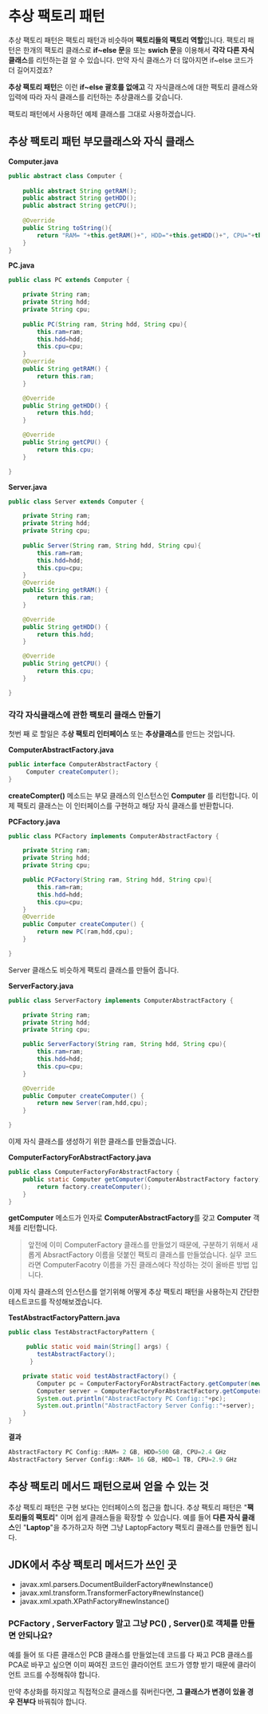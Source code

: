 # 추상 팩토리 패턴

추상 팩토리 패턴은 팩토리 패턴과 비슷하며 **팩토리들의 팩토리 역할**입니다. 팩토리 패턴은 한개의 팩토리 클래스로 **if~else 문**을 또는 **swich 문**을 이용해서 **각각 다른 자식클래스**를 리턴하는걸 알 수 있습니다. 만약 자식 클래스가 더 많아지면 if~else 코드가 더 길어지겠죠? 

**추상 팩토리 패턴**은 이런 **if~else 괄호를 없애고** 각 자식클래스에 대한 팩토리 클래스와 입력에 따라 자식 클래스를 리턴하는 추상클래스를 갖습니다.

팩토리 패턴에서 사용하던 예제 클래스를 그대로 사용하겠습니다.

## 추상 팩토리 패턴 부모클래스와 자식 클래스

**Computer.java**

```java
public abstract class Computer {
	
	public abstract String getRAM();
	public abstract String getHDD();
	public abstract String getCPU();
	
	@Override
	public String toString(){
		return "RAM= "+this.getRAM()+", HDD="+this.getHDD()+", CPU="+this.getCPU();
	}
}
```

**PC.java**

```java
public class PC extends Computer {

	private String ram;
	private String hdd;
	private String cpu;
	
	public PC(String ram, String hdd, String cpu){
		this.ram=ram;
		this.hdd=hdd;
		this.cpu=cpu;
	}
	@Override
	public String getRAM() {
		return this.ram;
	}

	@Override
	public String getHDD() {
		return this.hdd;
	}

	@Override
	public String getCPU() {
		return this.cpu;
	}

}
```

**Server.java**

```java
public class Server extends Computer {

	private String ram;
	private String hdd;
	private String cpu;
	
	public Server(String ram, String hdd, String cpu){
		this.ram=ram;
		this.hdd=hdd;
		this.cpu=cpu;
	}
	@Override
	public String getRAM() {
		return this.ram;
	}

	@Override
	public String getHDD() {
		return this.hdd;
	}

	@Override
	public String getCPU() {
		return this.cpu;
	}

}
```

### 각각 자식클래스에 관한 팩토리 클래스 만들기

첫번 째 로 할일은 추**상 팩토리 인터페이스** 또는 **추상클래스**를 만드는 것입니다.

**ComputerAbstractFactory.java**

```java
public interface ComputerAbstractFactory {
     Computer createComputer();
}
```

**createCompter()** 메소드는 부모 클래스의 인스턴스인 **Computer** 를 리턴합니다. 이제 팩토리 클래스는 이 인터페이스를 구현하고 해당 자식 클래스를 반환합니다.

**PCFactory.java**

```java
public class PCFactory implements ComputerAbstractFactory {

    private String ram;
    private String hdd;
    private String cpu;

    public PCFactory(String ram, String hdd, String cpu){
        this.ram=ram;
        this.hdd=hdd;
        this.cpu=cpu;
    }
    @Override
    public Computer createComputer() {
        return new PC(ram,hdd,cpu);
    }

}
```

Server 클래스도 비슷하게 팩토리 클래스를 만들어 줍니다.

**ServerFactory.java**

```java
public class ServerFactory implements ComputerAbstractFactory {

    private String ram;
    private String hdd;
    private String cpu;

    public ServerFactory(String ram, String hdd, String cpu){
        this.ram=ram;
        this.hdd=hdd;
        this.cpu=cpu;
    }

    @Override
    public Computer createComputer() {
        return new Server(ram,hdd,cpu);
    }

}
```

이제 자식 클래스를 생성하기 위한 클래스를 만들겠습니다.

**ComputerFactoryForAbstractFactory.java**

```java
public class ComputerFactoryForAbstractFactory {
    public static Computer getComputer(ComputerAbstractFactory factory){
        return factory.createComputer();
    }
}
```

**getComputer** 메소드가 인자로 **ComputerAbstractFactory**를 갖고 **Computer** 객체를 리턴합니다. 


> 앞전에 이미 ComputerFactory 클래스를 만들었기 때문에, 구분하기 위해서 새롭게 AbsractFactory 이름을 덧붙인 팩토리 클래스를 만들었습니다. 실무 코드라면 ComputerFacotry 이름을 가진 클래스에다 작성하는 것이 올바른 방법 입니다.

이제 자식 클래스의 인스턴스를 얻기위해 어떻게 추상 팩토리 패턴을 사용하는지 간단한 테스트코드를 작성해보겠습니다.

**TestAbstractFactoryPattern.java**

```java
public class TestAbstractFactoryPattern {

     public static void main(String[] args) {
        testAbstractFactory();
      }

    private static void testAbstractFactory() {
        Computer pc = ComputerFactoryForAbstractFactory.getComputer(new PCFactory("2 			  GB","500 GB","2.4 GHz"));
        Computer server = ComputerFactoryForAbstractFactory.getComputer(new ServerFactory("16 GB","1 TB","2.9 GHz"));
        System.out.println("AbstractFactory PC Config::"+pc);
        System.out.println("AbstractFactory Server Config::"+server);
    }
}
```

**결과**

```java
AbstractFactory PC Config::RAM= 2 GB, HDD=500 GB, CPU=2.4 GHz
AbstractFactory Server Config::RAM= 16 GB, HDD=1 TB, CPU=2.9 GHz
```



## 추상 팩토리 메서드 패턴으로써 얻을 수 있는 것

추상 팩토리 패턴은 구현 보다는 인터페이스의 접근을 합니다. 추상 팩토리 패턴은 "**팩토리들의 팩토리**" 이며 쉽게 클래스들을 확장할 수 있습니다. 예를 들어 **다른 자식 클래스**인 "**Laptop**"을 추가하고자 하면 그냥 LaptopFactory 팩토리 클래스를 만들면 됩니다. 

## JDK에서 추상 팩토리 메서드가 쓰인 곳

- javax.xml.parsers.DocumentBuilderFactory#newInstance()
- javax.xml.transform.TransformerFactory#newInstance()
- javax.xml.xpath.XPathFactory#newInstance()



### PCFactory , ServerFactory 말고 그냥 PC() , Server()로 객체를 만들면 안되나요?

예를 들어 또 다른 클래스인 PCB 클래스를 만들었는데 코드를 다 짜고 PCB 클래스를 PCA로 바꾸고 싶으면 이미 짜여진 코드인 클라이언트 코드가 영향 받기 때문에 클라이언트 코드를 수정해줘야 합니다. 

만약 추상화를 하지않고 직접적으로 클래스를 줘버린다면, **그 클래스가 변경이 있을 경우 전부다** 바꿔줘야 합니다. 

